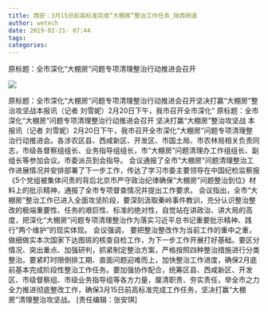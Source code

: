 ```yaml
---
title: 西安：3月15日前高标准完成“大棚房”整治工作任务_陕西频道
author: wetech
date: 2019-02-21- 07:44
tags: 
categories: 
---
```

原标题：全市深化“大棚房”问题专项清理整治行动推进会召开
<!-- more -->
                
<img align="center" border="0" src="http://p2.ifengimg.com/a/2016/0810/204c433878d5cf9size1_w16_h16.png" />
                
            
原标题：全市深化“大棚房”问题专项清理整治行动推进会召开坚决打赢“大棚房”整治攻坚战本报讯（记者 刘雪妮）2月20日下午，我市召开全市深化“
原标题：全市深化“大棚房”问题专项清理整治行动推进会召开
坚决打赢“大棚房”整治攻坚战
本报讯（记者 刘雪妮）2月20日下午，我市召开全市深化“大棚房”问题专项清理整治行动推进会。各涉农区县、西咸新区、开发区、市国土局、市农林局相关负责同志，市级各督察组组长、业务指导组组长，市“大棚房”问题清理办工作组组长、副组长等参加会议。市委派员到会指导。
会议通报了全市“大棚房”问题清理整治工作进展情况并安排部署了下一步工作，传达了学习市委主要领导在中国纪检监察报《5个党组被集体问责的背后北京市严守政治纪律确保“大棚房”问题整治到位》材料上的批示精神，通报了全市专项督查情况并提出工作要求。
会议指出，全市“大棚房”整治工作已进入全面攻坚阶段，要深刻汲取秦岭事件教训，充分认识整治整改的极端重要性、任务的艰巨性、标准的绝对性，自觉站在讲政治、讲大局的高度，把深化“大棚房”问题专项清理整治作为落实习近平总书记重要批示精神、践行“两个维护”的现实体现。
会议强调， 要把整治整改作为当前工作的重中之重，做细做实本次国家下达图斑的核查自检工作，为下一步工作开展打好基础。要区分情况、突出重点、加强研判，抓紧制定整治方案，严格按照四种整治措施进行分类整治。要紧盯时限倒排工期、直面问题迎难而上，加快整治工作进度，确保2月底前基本完成阶段性整治工作任务。要加强协作配合，统筹区县、西咸新区、开发区、市级督察组、市级业务指导组等各方力量，厘清职责、夯实责任，举全市之力全力推进彻底整改工作，确保3月15日前高标准完成工作任务，坚决打赢“大棚房”清理整治攻坚战。
[责任编辑：张安琪]
            

